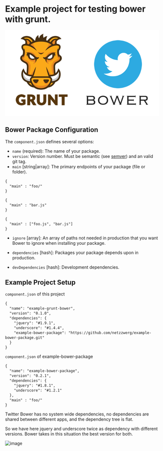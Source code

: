 
# Example project for testing bower with grunt.

![image](doc/gruntbower.png)

## Bower Package Configuration

The `component.json` defines several options:

* `name` (required): The name of your package.
* `version`: Version number. Must be semantic (see [semver](http://semver.org/)) and an valid git tag.
* `main` [string|array]: The primary endpoints of your package (file or folder).

```
{
  "main" : "foo/"
}
```

```
{
  "main" : "bar.js"
}
```

```
{
  "main" : ["foo.js", "bar.js"]
}
```

* `ignore` [array]: An array of paths not needed in production that you want
  Bower to ignore when installing your package.

* `dependencies` [hash]: Packages your package depends upon in production.

* `devDependencies` [hash]: Development dependencies.

## Example Project Setup

```component.json``` of this project

```
{
  "name": "example-grunt-bower",
  "version": "0.1.0",
  "dependencies": {
    "jquery": "#1.9.1",
    "underscore": "#1.4.4",
    "example-bower-package": "https://github.com/netzzwerg/example-bower-package.git"
  }
}
```


```component.json``` of example-bower-package

```
{
  "name": "example-bower-package",
  "version": "0.2.1",
  "dependencies": {
    "jquery": "#1.8.1",
    "underscore": "#1.2.1"
  },
  "main" : "foo/"
}
```

Twitter Bower has no system wide dependencies, 
no dependencies are shared between different apps, and the dependency tree is flat.

So we have here jquery and underscore twice as dependency with different versions.
Bower takes in this situation the best version for both.

![image](doc/bower001.png)

